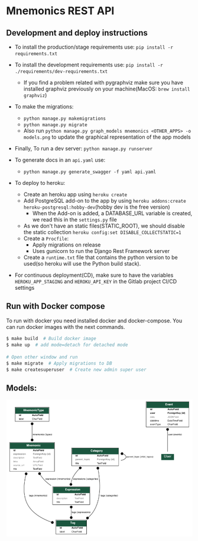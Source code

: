 # Mnemonics REST API

## Development and deploy instructions
- To install the production/stage requirements use:
  `pip install -r requirements.txt`
- To install the development requirements use:
  `pip install -r ./requirements/dev-requirements.txt`
  - If you find a problem related with pygraphviz make sure you have installed graphviz previously on your machine(MacOS: `brew install graphviz`)
- To make the migrations:
  - `python manage.py makemigrations`
  - `python manage.py migrate`
  - Also run `python manage.py graph_models mnemonics <OTHER_APPS> -o models.png` to update the graphical representation of the app models
- Finally, To run a dev server:
`python manage.py runserver`
  
- To generate docs in an `api.yaml` use:
    - `python manage.py generate_swagger -f yaml api.yaml`

- To deploy to heroku:
    - Create an heroku app using `heroku create`
    - Add PostgreSQL add-on to the app by using `heroku addons:create heroku-postgresql:hobby-dev`(hobby dev is the free version)
      - When the Add-on is added, a DATABASE_URL variable is created, we read this in the `settings.py` file
    - As we don't have an static files(STATIC_ROOT), we should disable the static collection `heroku config:set DISABLE_COLLECTSTATIC=1`
    - Create a `Procfile`:
      - Apply migrations on release
      - Uses gunicorn to run the Django Rest Framework server
    - Create a `runtime.txt` file that contains the python version to be used(so heroku will use the Python build stack).

- For continuous deployment(CD), make sure to have the variables `HEROKU_APP_STAGING` and `HEROKU_API_KEY` in the Gitlab project CI/CD settings

## Run with Docker compose

To run with docker you need installed docker and docker-compose. You can run docker images with
the next commands.

```sh
$ make build  # Build docker image
$ make up  # add mode=detach for detached mode

# Open other window and run
$ make migrate  # Apply migrations to DB
$ make createsuperuser  # Create new admin super user
```

## Models:
![Models graphical representation](models.png)
